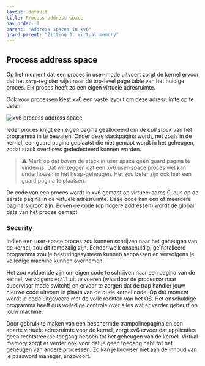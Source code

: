 ```yaml
---
layout: default
title: Process address space
nav_order: 7
parent: "Address spaces in xv6"
grand_parent: "Zitting 3: Virtual memory"
---
```


## Process address space

Op het moment dat een proces in user-mode uitvoert zorgt de kernel ervoor dat het `satp`-register wijst naar de top-level page table van het huidige proces.
Elk proces heeft zo een eigen virtuele adresruimte.

Ook voor processen kiest xv6 een vaste layout om deze adresruimte op te delen:

![xv6 process address space](../../../../img/xv6-process-address-space.png)

Ieder proces krijgt een eigen pagina gealloceerd om de *call stack* van het programma in te bewaren.
Onder deze stackpagina wordt, net zoals in de kernel, een guard pagina geplaatst die niet gemapt wordt in het geheugen, zodat stack overflows gededecteerd kunnen worden.

> :warning: Merk op dat *boven* de stack in user space geen guard pagina te vinden is. Dat wil zeggen dat een xv6 user-space proces wel kan underflowen in het heap-geheugen. Het zou beter zijn ook hier een guard pagina te plaatsen.

De code van een proces wordt in xv6 gemapt op virtueel adres 0, dus op de eerste pagina in de virtuele adresruimte.
Deze code kan één of meerdere pagina's groot zijn.
Boven de code (op hogere addressen) wordt de global data van het proces gemapt.

### Security

Indien een user-space proces zou kunnen schrijven naar het geheugen van de kernel, zou dit rampzalig zijn.
Eender welk onschuldig, geïnstalleerd programma zou je besturingssysteem kunnen aanpassen en vervolgens je volledige machine kunnen overnemen.

Het zou voldoende zijn om eigen code te schrijven naar een pagina van de kernel, vervolgens `ecall` uit te voeren (waardoor de processor naar supervisor mode switcht) en ervoor te zorgen dat de trap handler jouw nieuwe code uitvoert in plaats van de oude kernel code.
Op dat moment wordt je code uitgevoerd met de volle rechten van het OS. Het onschuldige programma heeft dus volledige controle over alles wat er verder gebeurt op jouw machine.

Door gebruik te maken van een beschermde trampolinepagina en een aparte virtuele adresruimte voor de kernel, zorgt xv6 ervoor dat applicaties geen rechtstreekse toegang hebben tot het geheugen van de kernel.
Virtual memory zorgt er verder ook voor dat je geen toegang hebt tot het geheugen van andere processen.
Zo kan je browser niet aan de inhoud van je password manager, enzovoort.
